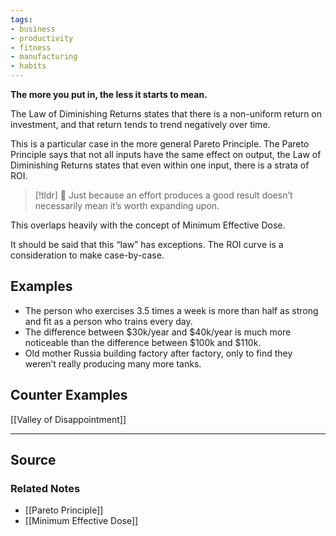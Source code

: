 ```yaml
---
tags:
- business
- productivity
- fitness
- manufacturing
- habits
---
```

**The more you put in, the less it starts to mean.**

The Law of Diminishing Returns states that there is a non-uniform return on investment, and that return tends to trend negatively over time. 

This is a particular case in the more general Pareto Principle. The Pareto Principle says that not all inputs have the same effect on output, the Law of Diminishing Returns states that even within one input, there is a strata of ROI.

> [!tldr] 🔑 Just because an effort produces a good result doesn’t necessarily mean it’s worth expanding upon.

This overlaps heavily with the concept of Minimum Effective Dose.

It should be said that this “law” has exceptions. The ROI curve is a consideration to make case-by-case.

## Examples

- The person who exercises 3.5 times a week is more than half as strong and fit as a person who trains every day.
- The difference between $30k/year and $40k/year is much more noticeable than the difference between $100k and $110k.
- Old mother Russia building factory after factory, only to find they weren’t really producing many more tanks.

## Counter Examples

[[Valley of Disappointment]]

---

## Source


### Related Notes
- [[Pareto Principle]]
- [[Minimum Effective Dose]]